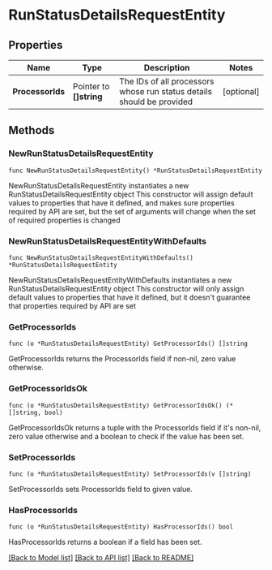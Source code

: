 # RunStatusDetailsRequestEntity

## Properties

Name | Type | Description | Notes
------------ | ------------- | ------------- | -------------
**ProcessorIds** | Pointer to **[]string** | The IDs of all processors whose run status details should be provided | [optional] 

## Methods

### NewRunStatusDetailsRequestEntity

`func NewRunStatusDetailsRequestEntity() *RunStatusDetailsRequestEntity`

NewRunStatusDetailsRequestEntity instantiates a new RunStatusDetailsRequestEntity object
This constructor will assign default values to properties that have it defined,
and makes sure properties required by API are set, but the set of arguments
will change when the set of required properties is changed

### NewRunStatusDetailsRequestEntityWithDefaults

`func NewRunStatusDetailsRequestEntityWithDefaults() *RunStatusDetailsRequestEntity`

NewRunStatusDetailsRequestEntityWithDefaults instantiates a new RunStatusDetailsRequestEntity object
This constructor will only assign default values to properties that have it defined,
but it doesn't guarantee that properties required by API are set

### GetProcessorIds

`func (o *RunStatusDetailsRequestEntity) GetProcessorIds() []string`

GetProcessorIds returns the ProcessorIds field if non-nil, zero value otherwise.

### GetProcessorIdsOk

`func (o *RunStatusDetailsRequestEntity) GetProcessorIdsOk() (*[]string, bool)`

GetProcessorIdsOk returns a tuple with the ProcessorIds field if it's non-nil, zero value otherwise
and a boolean to check if the value has been set.

### SetProcessorIds

`func (o *RunStatusDetailsRequestEntity) SetProcessorIds(v []string)`

SetProcessorIds sets ProcessorIds field to given value.

### HasProcessorIds

`func (o *RunStatusDetailsRequestEntity) HasProcessorIds() bool`

HasProcessorIds returns a boolean if a field has been set.


[[Back to Model list]](../README.md#documentation-for-models) [[Back to API list]](../README.md#documentation-for-api-endpoints) [[Back to README]](../README.md)


